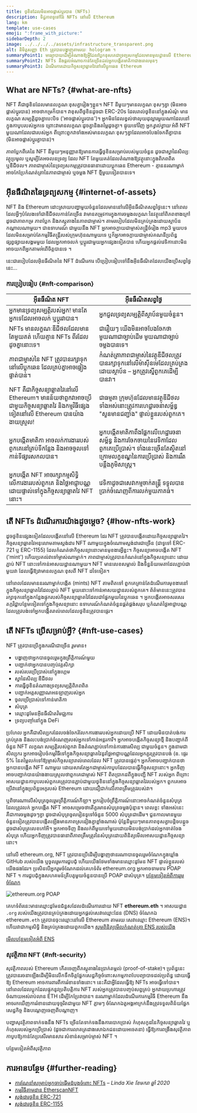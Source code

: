 ```yaml
---
title: ថូខិនដែលមិនអាចផ្លាស់ប្តូរបាន (NFTs)
description: ទិដ្ឋភាពទូទៅនៃ NFTs នៅលើ Ethereum
lang: km
template: use-cases
emoji: ":frame_with_picture:"
sidebarDepth: 2
image: ../../../../assets/infrastructure_transparent.png
alt: និមិត្តសញ្ញា Eth ត្រូវបានបង្ហាញតាមរយៈ hologram ។
summaryPoint1: មធ្យោបាយដើម្បីតំណាងឱ្យអ្វីដែលប្លែកខុសគេជាទ្រព្យសកម្មដែលមានមូលដ្ឋានលើ Ethereum
summaryPoint2: NFTs នឹងផ្តល់អំណាចកាន់តែច្រើនដល់អ្នកបង្កើតមាតិកាជាងពេលមុនៗ
summaryPoint3: ដំណើរការដោយកិច្ចសន្យាឆ្លាតវៃនៅលើប្លុកឆេន Ethereum
---
```


## What are NFTs? {#what-are-nfts}

NFT គឺជាថូខិនដែលមានលក្ខណៈខុសគ្នារៀងៗខ្លួន។ NFT នីមួយៗមានលក្ខណៈខុសៗគ្នា (មិនអាចផ្លាស់ប្តូរបាន) អាចថាកម្រក៏បាន។ វាខុសពីថូខិនដូចជា ERC-20s ដែលរាល់ថូខិននៅក្នុងសំណុំ មានលក្ខណៈសម្បត្តិដូចគ្នាបេះបិទ ('អាចផ្លាស់ប្តូរបាន')។ អ្នក​មិនដែល​ខ្វល់​ថា​លុយ​ដុល្លារមួយណា​ដែល​​នៅ​ក្នុង​កាបូប​របស់​អ្នក​ទេ ព្រោះ​វា​មានលក្ខណៈដូចគ្នា​ និង​តម្លៃ​ដូចគ្នា។ ផ្ទុយទៅវិញ អ្នក*ខ្វល់ខ្វាយ* អំពី NFT មួយណាដែលជារបស់អ្នក ពីព្រោះពួកវាទាំងអស់មានលក្ខណៈខុសៗគ្នាដែលអាចបែងចែកពីគ្នាបាន (មិនអាចផ្លាស់ប្តូរគ្នាបាន)។

ភាពប្លែកពីគេនៃ NFT នីមួយៗអនុញ្ញាតឱ្យមានការធ្វើថូខិនសម្រាប់របស់មួយចំនួន ដូចជាស្នាដៃសិល្បៈ វត្ថុប្រមូល ឬសូម្បីតែអចលនទ្រព្យ ដែល NFT តែមួយគត់ដែលតំណាងឱ្យវត្ថុនោះក្នុងពិភពពិត ឬឌីជីថល។ ភាពជាម្ចាស់នៃទ្រព្យសកម្មត្រូវបានធានាដោយប្លុកឆេន Ethereum - គ្មាននរណាម្នាក់អាចកែប្រែកំណត់ត្រានៃភាពជាម្ចាស់ ឬចម្លង NFT ថ្មីមួយទៀតបានទេ។

<YouTube id="Xdkkux6OxfM" />

## អ៊ីនធឺណិតនៃទ្រព្យសកម្ម {#internet-of-assets}

NFT និង Ethereum ដោះស្រាយបញ្ហាមួយចំនួនដែលមាននៅលើអ៊ីនធឺណិតសព្វថ្ងៃនេះ។ នៅពេលដែលអ្វីៗបំលែងទៅជាឌីជីថលកាន់តែច្រើន វាមានតម្រូវការក្នុងការចម្លងលក្ខណៈនៃវត្ថុនៅពិភពខាងក្រៅ ដូចជាភាពកម្រ ភាពប្លែក និងភស្តុតាងនៃភាពជាម្ចាស់។ តាមរបៀបដែលមិនគ្រប់គ្រងដោយស្ថាប័នកណ្តាលណាមួយ។ ជាឧទាហរណ៍ ជាមួយនឹង NFT អ្នកអាចក្លាយជាម្ចាស់តន្ត្រីចំរៀង mp3 មួយបទ ដែលមិនសម្រាប់តែកម្មវិធីតន្ត្រីរបស់ក្រុមហ៊ុនណាមួយទេ ឬក៏អ្នកអាចក្លាយជាម្ចាស់គណនីប្រព័ន្ធផ្សព្វផ្សាយសង្គមមួយ ដែលអ្នកអាចលក់ ឬប្តូរជាមួយអ្នកផ្សេងទៀតបាន ហើយអ្នកផ្តល់វេទិកានោះមិនអាចយកពីអ្នកតាមអំពើចិត្តបានទេ ។

នេះជារបៀបដែលអ៊ិនធឺណិតនៃ NFT ដំណើរការ បើប្រៀបធៀបទៅនឹងអ៊ីនធឺណិតដែលយើងប្រើសព្វថ្ងៃនេះ...

### ការប្រៀបធៀប {#nft-comparison}

| អ៊ីនធឺណិត NFT                                                                                                                        | អ៊ីនធឺណិតសព្វថ្ងៃ                                                                                                                                                  |
| ------------------------------------------------------------------------------------------------------------------------------------ | ------------------------------------------------------------------------------------------------------------------------------------------------------------------ |
| អ្នកមានទ្រព្យសម្បត្តិរបស់អ្នក! មានតែអ្នកទេដែលអាចលក់ ឬប្តូរវាបាន។                                                                     | អ្នកជួលទ្រព្យសម្បត្តិពីស្ថាប័នមួយចំនួន។                                                                                                                            |
| NFTs មានលក្ខណៈឌីជីថលដែលមានតែមួយគត់ ហើយគ្មាន NFTs ពីរដែលដូចគ្នានោះទេ។                                                                 | ជារឿយៗ យើងមិនអាចបែងចែកថា មួយណាជាច្បាប់ដើម មួយណាជាច្បាប់ចម្លងបានទេ។                                                                                                 |
| ភាពជាម្ចាស់នៃ NFT ត្រូវបានរក្សាទុកនៅលើប្លុកឆេន ដែលគ្រប់គ្នាអាចផ្ទៀងផ្ទាត់បាន។                                                        | កំណត់ត្រាភាពជាម្ចាស់នៃវត្ថុឌីជីថលត្រូវបានរក្សាទុកនៅលើម៉ាស៊ីនមេដែលគ្រប់គ្រងដោយស្ថាប័ន – អ្នកត្រូវស្នើពួកគេដើម្បីបានវា។                                              |
| NFT គឺជាកិច្ចសន្យាឆ្លាតវៃនៅលើ Ethereum។ មានន័យថាពួកវាអាចប្រើជាមួយកិច្ចសន្យាឆ្លាតវៃ និងកម្មវិធីផ្សេងទៀតនៅលើ Ethereum បានយ៉ាងងាយស្រួល! | ជាធម្មតា ក្រុមហ៊ុនដែលមានវត្ថុឌីជីថលទាំងអស់នោះត្រូវការហេដ្ឋារចនាសម្ព័ន្ធ "សួនមានជញ្ជាំង" ផ្ទាល់ខ្លួនរបស់ពួកគេ។                                                      |
| អ្នកបង្កើតមាតិកា អាចលក់ការងាររបស់ពួកគេនៅគ្រប់ទីកន្លែង និងអាចចូលទៅកាន់ទីផ្សារសកលបាន។                                                  | អ្នកបង្កើតមាតិកាពឹងផ្អែកលើហេដ្ឋារចនាសម្ព័ន្ធ និងការចែកចាយនៃវេទិកាដែលពួកគេប្រើប្រាស់។ ទាំងនេះច្រើនតែស្ថិតនៅក្រោមលក្ខខណ្ឌនៃការប្រើប្រាស់ និងការរឹតបន្តឹងភូមិសាស្ត្រ។ |
| អ្នកបង្កើត NFT អាចរក្សាកម្មសិទ្ធិលើការងាររបស់ពួកគេ និងថ្លៃអាជ្ញាបណ្ណដោយផ្ទាល់ទៅក្នុងកិច្ចសន្យាឆ្លាតវៃ NFT នោះ។                       | វេទិកាដូចជាសេវាកម្មចាក់តន្ត្រី ទទួលបានប្រាក់ចំណេញពីការលក់មួយភាគធំ។                                                                                                 |

## តើ NFTs ដំណើរការយ៉ាងដូចម្តេច? {#how-nfts-work}

ដូចថូខិនផ្សេងទៀតដែលបង្កើតនៅលើ Ethereum ដែរ NFT ត្រូវបានបង្កើតដោយកិច្ចសន្យាឆ្លាតវៃ។ កិច្ចសន្យាឆ្លាតវៃអនុលោមតាមស្តង់ដារ NFT ណាមួយក្នុងចំណោមស្តង់ដារជាច្រើន (ជាទូទៅ ERC-721 ឬ ERC-1155) ដែលកំណត់ថាកិច្ចសន្យានោះមានមុខងារអ្វីខ្លះ។ កិច្ចសន្យាអាចបង្កើត NFT ('mint') ហើយប្រគល់វាទៅម្ចាស់ណាម្នាក់។ ភាពជាម្ចាស់ត្រូវបានកំណត់នៅក្នុងកិច្ចសន្យានោះ ដោយភ្ជាប់ NFT នោះទៅកាន់អាសយដ្ឋានណាមួយ។ NFT មានលេខសម្គាល់ និងទិន្នន័យមេតាដែលភ្ជាប់ជាមួយវា ដែលធ្វើឱ្យវាមានលក្ខណៈខុសពី NFT ដទៃទៀត។

នៅពេលដែលមាននរណាម្នាក់បង្កើត (mints) NFT តាមពិតទៅ ពួកគេគ្រាន់តែដំណើរការមុខងារនៅក្នុងកិច្ចសន្យាឆ្លាតវៃដែលភ្ជាប់ NFT មួយនោះទៅកាន់អាសយដ្ឋានរបស់ពួកគេ។ ព័ត៌មាននេះត្រូវបានរក្សាទុកនៅក្នុងកន្លែងផ្ទុករបស់កិច្ចសន្យាឆ្លាតវៃដែលជាផ្នែកមួយនៃប្លុកឆេន ។ អ្នកបង្កើតអាចសរសេរតក្កវិជ្ជាបន្ថែមទៀតទៅក្នុងកិច្ចសន្យានោះ ឧទាហរណ៍កំណត់ចំនួនផ្គត់ផ្គង់សរុប ឬកំណត់ថ្លៃអាជ្ញាបណ្ណដែលត្រូវបង់ទៅអ្នកបង្កើតរាល់ពេលដែលថូខិនត្រូវបានផ្ទេរ។

## តើ NFTs ប្រើសម្រាប់អ្វី? {#nft-use-cases}

NFT ត្រូវបានប្រើក្នុងករណីជាច្រើន រួមមាន៖

- បង្ហាញថាអ្នកបានចូលរួមក្នុងព្រឹត្តិការណ៍មួយ
- បញ្ជាក់ថាអ្នកបានបញ្ចប់វគ្គសិក្សា
- របស់របរប្រើប្រាស់នៅក្នុងហ្គេម
- ស្នាដៃសិល្បៈឌីជីថល
- ការធ្វើថូខិនតំណាងទ្រព្យសម្បត្តិពិភពពិត
- បញ្ជាក់អត្តសញ្ញាណអនឡាញរបស់អ្នក
- ចូលប្រើប្រាស់ទៅកាន់មាតិកា
- សំបុត្រ
- ឈ្មោះដូមែនអ៊ីនធឺណិតវិមជ្ឈការ
- ទ្រព្យបញ្ចាំនៅក្នុង DeFi

ប្រហែល អ្នកគឺជាសិល្បករដែលចង់ចែករំលែកការងាររបស់អ្នកដោយប្រើ NFT ដោយមិនបាត់បង់ការគ្រប់គ្រង និងលះបង់ប្រាក់ចំណេញរបស់អ្នកទៅកាន់អន្តរការី។ អ្នកអាចបង្កើតកិច្ចសន្យាថ្មី និងបញ្ជាក់ពីចំនួន NFT លក្ខណៈសម្បត្តិរបស់ពួកវា និងតំណភ្ជាប់ទៅកាន់ការងារសិល្បៈជាមួយចំនួន។ ក្នុងនាមជាសិល្បករ អ្នកអាចរៀបចំកម្មវិធីទៅក្នុងកិច្ចសន្យាឆ្លាតវៃនូវថ្លៃអាជ្ញាបណ្ណដែលអ្នកគួរត្រូវបានបង់ (ឧ. ផ្ទេរ 5% នៃតម្លៃលក់ទៅឱ្យម្ចាស់កិច្ចសន្យារាល់ពេលដែល NFT ត្រូវបានផ្ទេរ)។ អ្នកក៏អាចបញ្ជាក់បានថាអ្នកបានបង្កើត NFT ណាមួយ ដោយសារតែអ្នកជាម្ចាស់កាបូបដែលបានធ្វើកិច្ចសន្យានោះ។ អ្នកទិញអាចបញ្ជាក់បានយ៉ាងងាយស្រួលថាពួកគេជាម្ចាស់ NFT ពិតប្រាកដពីក្នុងបញ្ជី NFT របស់អ្នក ពីព្រោះអាសយដ្ឋានកាបូបរបស់ពួកគេត្រូវបានភ្ជាប់ជាមួយថូខិននៅក្នុងកិច្ចសន្យាឆ្លាតវៃរបស់អ្នក។ ពួកគេអាចប្រើវានៅក្នុងប្រព័ន្ធអេកូរបស់ Ethereum ដោយជឿជាក់លើភាពត្រឹមត្រូវរបស់វា។

ឬពិចារណាលើសំបុត្រចូលរួមព្រឹត្តិការណ៍កីឡា។ អ្នករៀបចំព្រឹត្តិការណ៍នោះអាចកំណត់ចំនួនសំបុត្រដែលត្រូវលក់ អ្នកបង្កើត NFT អាចសម្រេចថាតើគួរមានសំបុត្រចម្លងប៉ុន្មាន។ ពេលខ្លះ ទាំងអស់នេះគឺជាការចម្លងដូចៗគ្នា ដូចជាសំបុត្រចូលរៀនទូទៅចំនួន 5000 សំបុត្រជាដើម។ ជួនកាលមានមួយចំនួនទៀតត្រូវបានបង្កើតឡើងមានភាពស្រដៀងគ្នាខ្លាំងណាស់ ប៉ុន្តែនីមួយៗមានភាពខុសគ្នាបន្តិចបន្តួច ដូចជាសំបុត្រលេខកៅអី។ អ្នកអាចទិញ និងលក់ពីមួយទៅមួយដោយមិនបង់ប្រាក់ដល់អ្នកចាត់ចែងសំបុត្រ ហើយអ្នកទិញត្រូវបានធានាពីភាពត្រឹមត្រូវនៃសំបុត្រដោយពិនិត្យមើលអាសយដ្ឋានកិច្ចសន្យានោះ។

នៅលើ ethereum.org, NFT ត្រូវបានប្រើដើម្បីបង្ហាញថានរណាបានចូលរួមចំណែកក្នុងឃ្លាំង GitHub របស់យើង ឬចូលរួមការជួបជុំ ហើយយើងថែមទាំងមានឈ្មោះដូមែន NFT ផ្ទាល់ខ្លួនរបស់យើងផងដែរ។ ប្រសិនបើអ្នករួមចំណែកដល់គេហទំព័រ ethereum.org អ្នកអាចទាមទារ POAP NFT ។ ការជួបជុំក្នុងសហគមន៍គ្រីបតូមួយចំនួនបានប្រើ POAP ជាសំបុត្រ។ [បន្ថែមទៀតអំពីការរួមចំណែក](/contributing/#poap)

![ethereum.org POAP](./poap.png)

គេហទំព័រនេះមានឈ្មោះដូមែនជំនួសដែលដំណើរការដោយ NFT **ethereum.eth** ។ អាសយដ្ឋាន `.org` របស់យើងត្រូវបានគ្រប់គ្រងដោយអ្នកផ្តល់សេវាឈ្មោះដែន (DNS) ចំណែកឯ ethereum`.eth` ត្រូវបានចុះឈ្មោះនៅលើ Ethereum តាមរយៈសេវាឈ្មោះ Ethereum (ENS)។ ហើយវាជាកម្មសិទ្ធិ និងគ្រប់គ្រងដោយពួកយើង។ [សូមពិនិត្យមើលកំណត់ត្រា ENS របស់យើង](https://app.ens.domains/name/ethereum.eth)

[មើល​បន្ថែមទៀត​អំពី ENS](https://app.ens.domains)

<Divider />

### សុវត្ថិភាព NFT {#nft-security}

សុវត្ថិភាពរបស់ Ethereum កើតចេញពីភស្តុតាងនៃប្រាក់តម្កល់ (proof-of-stake)។ ប្រព័ន្ធ​នេះ​ត្រូវ​បាន​រចនា​ឡើង​ ដើម្បី​មិនលើកទឹកចិត្ត​ផ្នែក​សេដ្ឋកិច្ចចំពោះសកម្មភាព​បែបព្យាបាទដល់ប្រព័ន្ធ ដោយ​ធ្វើ​ឱ្យ Ethereum អាចការពារពីការរំខានទាំងនោះ។ នេះគឺជាអ្វីដែលធ្វើឱ្យ NFTs អាចធ្វើទៅបាន។ នៅពេលដែលប្លុកដែលផ្ទុកនូវប្រតិបត្តិការ NFT របស់អ្នកត្រូវបានបញ្ចប់សព្ធគ្រប់ អ្នកវាយប្រហារត្រូវចំណាយអស់រាប់លាន ETH ដើម្បីកែប្រែវាបាន។ នរណាម្នាក់ដែលដំណើរការកម្មវិធី Ethereum នឹងអាចរកឃើញការរំខានដោយទុច្ចរិតជាមួយ NFT ភ្លាមៗ ចំណែកឯតួអង្គអាក្រក់នឹងត្រូវទទួលពិន័យផ្នែកសេដ្ឋកិច្ច និងបណ្តេញចេញពីបណ្ដាញ។

បញ្ហាសុវត្ថិភាពទាក់ទងនឹង NFTs ច្រើនតែទាក់ទងនឹងការបោកប្រាស់ កំហុសកូដនៃកិច្ចសន្យាឆ្លាតវៃ ឬកំហុសរបស់អ្នកប្រើប្រាស់ (ដូចជាការលាតត្រដាងសោឯកជនដោយអចេតនា) ធ្វើឱ្យការពង្រឹងសុវត្ថិភាពកាបូបឱ្យកាន់តែប្រសើរមានសារៈសំខាន់សម្រាប់ម្ចាស់ NFT ។

<ButtonLink to="/security/">
  បន្ថែមទៀតអំពីសុវត្ថិភាព
</ButtonLink>

## ការអានបន្ថែម {#further-reading}

- [ការណែនាំសម្រាប់អ្នកចាប់ផ្តើមដំបូងចំពោះ NFTs](https://linda.mirror.xyz/df649d61efb92c910464a4e74ae213c4cab150b9cbcc4b7fb6090fc77881a95d) – _Linda Xie ខែមករា ឆ្នាំ 2020_
- [កម្មវិធីតាមដាន EtherscanNFT](https://etherscan.io/nft-top-contracts)
- [ស្តង់ដារថូខិន ERC-721](/developers/docs/standards/tokens/erc-721/)
- [ស្តង់ដារថូខិន ERC-1155](/developers/docs/standards/tokens/erc-1155/)

<Divider />

<QuizWidget quizKey="nfts" />

